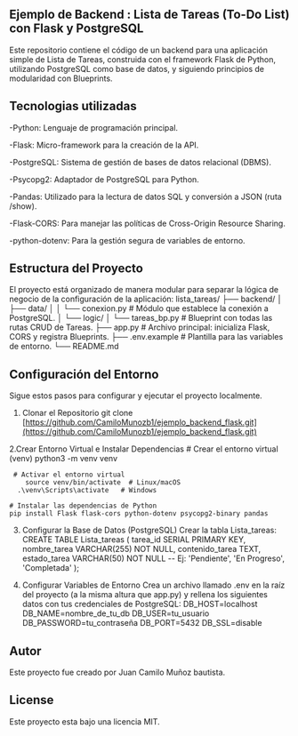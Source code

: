 ## Ejemplo de Backend :  Lista de Tareas (To-Do List) con Flask y PostgreSQL
Este repositorio contiene el código de un backend para una aplicación simple de Lista de Tareas, construida con el framework Flask de Python, utilizando PostgreSQL como base de datos, y siguiendo principios de modularidad con Blueprints.

## Tecnologias utilizadas
-Python: Lenguaje de programación principal.

-Flask: Micro-framework para la creación de la API.

-PostgreSQL: Sistema de gestión de bases de datos relacional (DBMS).

-Psycopg2: Adaptador de PostgreSQL para Python.

-Pandas: Utilizado para la lectura de datos SQL y conversión a JSON (ruta /show).

-Flask-CORS: Para manejar las políticas de Cross-Origin Resource Sharing.

-python-dotenv: Para la gestión segura de variables de entorno.

## Estructura del Proyecto
El proyecto está organizado de manera modular para separar la lógica de negocio de la configuración de la aplicación:
lista_tareas/
├── backend/
│   ├── data/
│   │   └── conexion.py   # Módulo que establece la conexión a PostgreSQL.
│   └── logic/
│       └── tareas_bp.py  # Blueprint con todas las rutas CRUD de Tareas.
├── app.py                # Archivo principal: inicializa Flask, CORS y registra Blueprints.
├── .env.example          # Plantilla para las variables de entorno.
└── README.md

##  Configuración del Entorno
Sigue estos pasos para configurar y ejecutar el proyecto localmente.
1. Clonar el Repositorio
     git clone [https://github.com/CamiloMunozb1/ejemplo_backend_flask.git](https://github.com/CamiloMunozb1/ejemplo_backend_flask.git)
   
2.Crear Entorno Virtual e Instalar Dependencias
     # Crear el entorno virtual (venv)
        python3 -m venv venv
  
     # Activar el entorno virtual
        source venv/bin/activate  # Linux/macOS
      .\venv\Scripts\activate   # Windows

    # Instalar las dependencias de Python
    pip install Flask flask-cors python-dotenv psycopg2-binary pandas

3. Configurar la Base de Datos (PostgreSQL)
   Crear la tabla Lista_tareas:
       CREATE TABLE Lista_tareas (
      tarea_id SERIAL PRIMARY KEY,
      nombre_tarea VARCHAR(255) NOT NULL,
      contenido_tarea TEXT,
      estado_tarea VARCHAR(50) NOT NULL -- Ej: 'Pendiente', 'En Progreso', 'Completada'
   );

4. Configurar Variables de Entorno
   Crea un archivo llamado .env en la raíz del proyecto (a la misma altura que app.py) y rellena los siguientes datos con tus credenciales de PostgreSQL:
       DB_HOST=localhost
       DB_NAME=nombre_de_tu_db
       DB_USER=tu_usuario
       DB_PASSWORD=tu_contraseña
       DB_PORT=5432
       DB_SSL=disable

## Autor
  Este proyecto fue creado por Juan Camilo Muñoz bautista.

## License
  Este proyecto esta bajo una licencia MIT.



  



